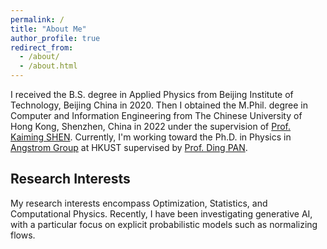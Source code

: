 ```yaml
---
permalink: /
title: "About Me"
author_profile: true
redirect_from: 
  - /about/
  - /about.html
---
```


I received the B.S. degree in Applied Physics from Beijing Institute of Technology, Beijing China in 2020. Then I obtained the M.Phil. degree in Computer and Information Engineering from The Chinese University of Hong Kong, Shenzhen, China in 2022 under the supervision of [Prof. Kaiming SHEN](https://kaimingshen.github.io/index.html). Currently, I'm working toward the Ph.D. in Physics in [Angstrom Group](https://angstrom.ust.hk/) at HKUST supervised by [Prof. Ding PAN](https://physics.ust.hk/eng/people_detail.php?pplcat=1&id=346). 

## Research Interests
My research interests encompass Optimization, Statistics, and Computational Physics. Recently, I have been investigating generative AI, with a particular focus on explicit probabilistic models such as normalizing flows.











<!-- ## Visitors -->
<div class="map-container" style="text-align: center; width: 30%;  margin: 0 auto; position: relative;">
  <script type="text/javascript" id="clstr_globe" src="//clustrmaps.com/globe.js?d=HCeFxHJXuJkC-jbv_qfqnpFhm7Y9decm5UXAX0Q7PG4"></script>
</div>